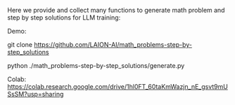 
Here we provide and collect many functions to generate math problem and step by step solutions for LLM training:

Demo:

git clone https://github.com/LAION-AI/math_problems-step-by-step_solutions


python ./math_problems-step-by-step_solutions/generate.py

Colab: https://colab.research.google.com/drive/1hl0FT_60taKmWazjn_nE_gsvt9mUSsSM?usp=sharing 

